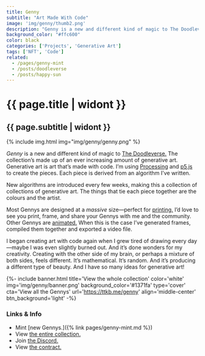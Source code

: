 ```yaml
---
title: Genny
subtitle: "Art Made With Code"
image: 'img/genny/thumb2.png'
description: "Genny is a new and different kind of magic to The Doodleverse. It’s a collection of art made with code—generative art."
background_color: "#ffc600"
color: black
categories: ['Projects', 'Generative Art']
tags: ['NFT', 'Code']
related:
  - /pages/genny-mint
  - /posts/doodleverse
  - /posts/happy-sun
---
```


# {{ page.title | widont }}
## {{ page.subtitle | widont }}

{% include img.html img="img/genny/genny.png" %}

*Genny* is a new and different kind of magic to [The Doodleverse.](/doodleverse) The collection’s made up of an ever increasing amount of generative art. Generative art is art that’s made with code. I’m using [Processing](https://processing.org/) and [p5.js](https://p5js.org/) to create the pieces. Each piece is derived from an algorithm I’ve written.

New algorithms are introduced every few weeks, making this a collection of collections of generative art. The things that tie each piece together are the colours and the artist.

Most Gennys are designed at a *massive* size—perfect for [printing.](https://joepegs.com/collections/avalanche/genny?attributes=%5B%7B%22traitType%22%3A%22Type%22%2C%22values%22%3A%5B%22Print%22%5D%7D%5D) I’d love to see you print, frame, and share your Gennys with me and the community. Other Gennys are [animated.](https://joepegs.com/collections/avalanche/genny?attributes=%5B%7B%22traitType%22%3A%22Type%22%2C%22values%22%3A%5B%22Animation%22%5D%7D%5D) When this is the case I’ve generated frames, compiled them together and exported a video file. 

I began creating art with code again when I grew tired of drawing every day—maybe I was even slightly burned out. And it’s done wonders for my creativity. Creating with the other side of my brain, or perhaps a mixture of both sides, feels different. It’s mathematical. It’s random. And it’s producing a different type of beauty. And I have so many ideas for generative art!

{%- include banner.html title='View the whole collection' color='white' img='img/genny/banner.png' background_color='#1371fa' type='cover' cta='View all the Gennys' url='https://ttkb.me/genny' align='middle-center' btn_background='light' -%}

### Links & Info
- Mint [new Gennys.]({% link pages/genny-mint.md %})
- View [the entire collection.](https://ttkb.me/genny)
- Join [the Discord.](https://ttkb.me/dc)
- View [the contract.](https://snowtrace.io/address/0x283B874BE3B97223c1EEf495e4d3eaca95677A35)
